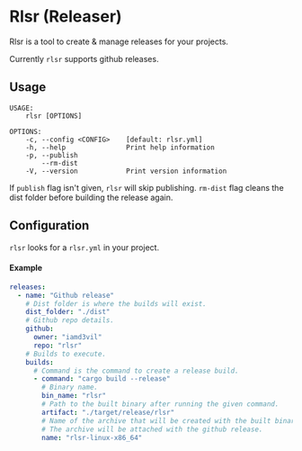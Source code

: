# Rlsr (Releaser)

Rlsr is a tool to create & manage releases for your projects.

Currently `rlsr` supports github releases.

## Usage

```
USAGE:
    rlsr [OPTIONS]

OPTIONS:
    -c, --config <CONFIG>    [default: rlsr.yml]
    -h, --help               Print help information
    -p, --publish
        --rm-dist
    -V, --version            Print version information
```

If `publish` flag isn't given, `rlsr` will skip publishing. `rm-dist` flag cleans the dist folder before building the release again.

## Configuration

`rlsr` looks for a `rlsr.yml` in your project.

#### Example

```yaml
releases:
  - name: "Github release"
    # Dist folder is where the builds will exist.
    dist_folder: "./dist"
    # Github repo details.
    github:
      owner: "iamd3vil"
      repo: "rlsr"
    # Builds to execute.
    builds:
      # Command is the command to create a release build.
      - command: "cargo build --release"
        # Binary name.
        bin_name: "rlsr"
        # Path to the built binary after running the given command.
        artifact: "./target/release/rlsr"
        # Name of the archive that will be created with the built binary.
        # The archive will be attached with the github release.
        name: "rlsr-linux-x86_64"
```
